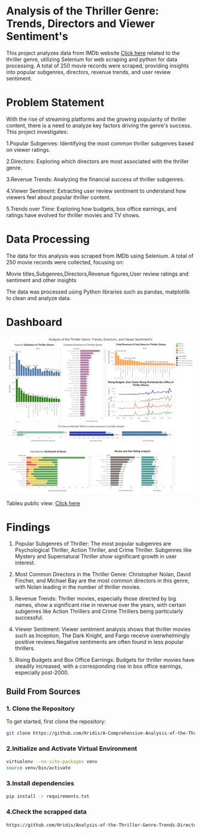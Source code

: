 # Analysis of the Thriller Genre: Trends, Directors and Viewer Sentiment's
This project analyzes data from IMDb website [Click here](https://www.imdb.com/search/title/?title_type=feature,tv_movie,tv_special,video,tv_series,tv_miniseries&interests=in0000186&sort=num_votes,desc) related to the thriller genre, utilizing Selenium for web scraping and python  for data processing. A total of 250 movie records were scraped, providing insights into popular subgenres, directors, revenue trends, and user review sentiment. 
# Problem Statement

With the rise of streaming platforms and the growing popularity of thriller content, there is a need to analyze key factors driving the genre's success. 
This project investigates:

1.Popular Subgenres: Identifying the most common thriller subgenres based on viewer ratings.

2.Directors: Exploring which directors are most associated with the thriller genre.

3.Revenue Trends: Analyzing the financial success of thriller subgenres.

4.Viewer Sentiment: Extracting user review sentiment to understand how viewers feel about popular thriller content.

5.Trends over Time: Exploring how budgets, box office earnings, and ratings have evolved for thriller movies and TV shows.


# Data Processing

The data for this analysis was scraped from IMDb using Selenium. A total of 250 movie records were collected, focusing on:

Movie titles,Subgenres,Directors,Revenue figures,User review ratings and sentiment and other insights

The data was processed using Python libraries such as pandas, matplotlib to clean and analyze data.

# Dashboard
![Thriller Genre Dashboard](https://github.com/Hridis/Analysis-of-the-Thriller-Genre-Trends-Directors-and-Viewer-Sentiment-s/blob/main/Dashboard%201.png)

Tableu public view: [Click here](https://public.tableau.com/views/Book1_17565749848580/Dashboard1?:language=en-GB&publish=yes&:sid=&:redirect=auth&:display_count=n&:origin=viz_share_link)

# Findings
1. Popular Subgenres of Thriller: The most popular subgenres are Psychological Thriller, Action Thriller, and Crime Thriller.
Subgenres like Mystery and Supernatural Thriller show significant growth in user interest.

2. Most Common Directors in the Thriller Genre: Christopher Nolan, David Fincher, and Michael Bay are the most common directors in this genre, with Nolan leading in the number of thriller movies.

3. Revenue Trends: Thriller movies, especially those directed by big names, show a significant rise in revenue over the years, with certain subgenres like Action Thrillers and Crime Thrillers being particularly successful.

4. Viewer Sentiment: Viewer sentiment analysis shows that thriller movies such as Inception, The Dark Knight, and Fargo receive overwhelmingly positive reviews.Negative sentiments are often found in less popular thrillers.

5. Rising Budgets and Box Office Earnings: Budgets for thriller movies have steadily increased, with a corresponding rise in box office earnings, especially post-2000.

## Build From Sources

### 1. Clone the Repository

To get started, first clone the repository:

```bash
git clone https://github.com/Hridis/A-Comprehensive-Analysis-of-the-Thriller-Genre-Trends-Directors-and-Viewer-Sentiment-s
```
### 2.Initialize and Activate Virtual Environment
```bash
virtualenv --no-site-packages venv
source venv/bin/activate
```

### 3.Install dependencies
```bash
pip install -r requirements.txt
```
### 4.Check the scrapped data
```bash
https://github.com/Hridis/Analysis-of-the-Thriller-Genre-Trends-Directors-and-Viewer-Sentiment-s/blob/main/movie%20data.csv
```
